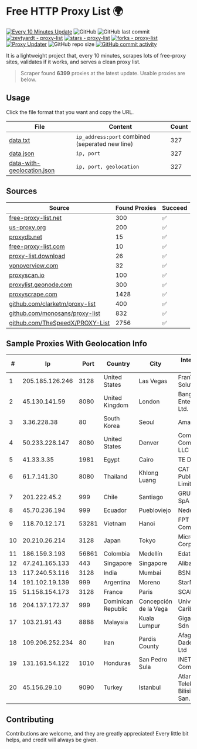 
# Free HTTP Proxy List 🌍

[![Every 10 Minutes Update](https://github.com/mertguvencli/http-proxy-list/actions/workflows/main.yml/badge.svg?branch=main)](https://github.com/mertguvencli/http-proxy-list/actions/workflows/main.yml)
![GitHub](https://img.shields.io/github/license/mertguvencli/http-proxy-list)
![GitHub last commit](https://img.shields.io/github/last-commit/mertguvencli/http-proxy-list)
[![zevtyardt - proxy-list](https://img.shields.io/static/v1?label=zevtyardt&message=proxy-list&color=blue&logo=github)](https://github.com/zevtyardt/proxy-list "Go to GitHub repo")
[![stars - proxy-list](https://img.shields.io/github/stars/zevtyardt/proxy-list?style=social)](https://github.com/zevtyardt/proxy-list)
[![forks - proxy-list](https://img.shields.io/github/forks/zevtyardt/proxy-list?style=social)](https://github.com/zevtyardt/proxy-list)
[![Proxy Updater](https://github.com/zevtyardt/proxy-list/workflows/Proxy%20Updater/badge.svg)](https://github.com/zevtyardt/proxy-list/actions?query=workflow:"Proxy+Updater")
![GitHub repo size](https://img.shields.io/github/repo-size/zevtyardt/proxy-list)
[![GitHub commit activity](https://img.shields.io/github/commit-activity/m/zevtyardt/proxy-list?logo=commits)](https://github.com/zevtyardt/proxy-list/commits/main)

It is a lightweight project that, every 10 minutes, scrapes lots of free-proxy sites, validates if it works, and serves a clean proxy list.

> Scraper found **6399** proxies at the latest update. Usable proxies are below.

## Usage

Click the file format that you want and copy the URL.

|File|Content|Count|
|----|-------|-----|
|[data.txt](https://raw.githubusercontent.com/mertguvencli/http-proxy-list/main/proxy-list/data.txt)|`ip_address:port` combined (seperated new line)|327|
|[data.json](https://raw.githubusercontent.com/mertguvencli/http-proxy-list/main/proxy-list/data.json)|`ip, port`|327|
|[data-with-geolocation.json](https://raw.githubusercontent.com/mertguvencli/http-proxy-list/main/proxy-list/data-with-geolocation.json)|`ip, port, geolocation`|327|

## Sources

|Source|Found Proxies|Succeed|
|------|-------------|-------|
|[free-proxy-list.net](https://free-proxy-list.net)|300|✅|
|[us-proxy.org](https://www.us-proxy.org)|200|✅|
|[proxydb.net](http://proxydb.net)|15|✅|
|[free-proxy-list.com](https://free-proxy-list.com/?page=&port=&type%5B%5D=http&type%5B%5D=https&up_time=0&search=Search)|10|✅|
|[proxy-list.download](https://www.proxy-list.download/HTTP)|26|✅|
|[vpnoverview.com](https://vpnoverview.com/privacy/anonymous-browsing/free-proxy-servers)|32|✅|
|[proxyscan.io](https://www.proxyscan.io)|100|✅|
|[proxylist.geonode.com](https://proxylist.geonode.com/api/proxy-list?limit=300&page=1&sort_by=lastChecked&sort_type=desc&protocols=http,https)|300|✅|
|[proxyscrape.com](https://api.proxyscrape.com/v2/?request=displayproxies&protocol=http&timeout=10000&country=all&ssl=all&anonymity=all)|1428|✅|
|[github.com/clarketm/proxy-list](https://raw.githubusercontent.com/clarketm/proxy-list/master/proxy-list-raw.txt)|400|✅|
|[github.com/monosans/proxy-list](https://raw.githubusercontent.com/monosans/proxy-list/main/proxies/http.txt)|832|✅|
|[github.com/TheSpeedX/PROXY-List](https://raw.githubusercontent.com/TheSpeedX/PROXY-List/master/http.txt)|2756|✅|


## Sample Proxies With Geolocation Info

|#|Ip|Port|Country|City|Internet Service Provider|
|-|--|----|-------|----|-------------------------|
|1|205.185.126.246|3128|United States|Las Vegas|FranTech Solutions|
|2|45.130.141.59|8080|United Kingdom|London|Bangmod Enterprise Co., Ltd.|
|3|3.36.228.38|80|South Korea|Seoul|Amazon.com, Inc.|
|4|50.233.228.147|8080|United States|Denver|Comcast Cable Communications, LLC|
|5|41.33.3.35|1981|Egypt|Cairo|TE Data|
|6|61.7.141.30|8080|Thailand|Khlong Luang|CAT Telecom Public Company Limited|
|7|201.222.45.2|999|Chile|Santiago|GRUPO ULLOA SpA|
|8|45.70.236.194|999|Ecuador|Puebloviejo|Nedetel S.A.|
|9|118.70.12.171|53281|Vietnam|Hanoi|FPT Telecom Company|
|10|20.210.26.214|3128|Japan|Tokyo|Microsoft Corporation|
|11|186.159.3.193|56861|Colombia|Medellín|Edatel S.a. E.S.P|
|12|47.241.165.133|443|Singapore|Singapore|Alibaba.com LLC|
|13|117.240.53.116|3128|India|Mumbai|BSNL Internet|
|14|191.102.19.139|999|Argentina|Moreno|StarNetworks|
|15|51.158.154.173|3128|France|Paris|SCALEWAY|
|16|204.137.172.37|999|Dominican Republic|Concepción de la Vega|Univegacomu Del Caribe SRL|
|17|103.21.91.43|8888|Malaysia|Kuala Lumpur|Gigabit Hosting Sdn Bhd|
|18|109.206.252.234|80|Iran|Pardis County|Afagh Andish Dadeh Pardis Co. Ltd|
|19|131.161.54.122|1010|Honduras|San Pedro Sula|INET Communication|
|20|45.156.29.10|9090|Turkey|Istanbul|Atlantis Telekomunikasyon Bilisim Hizmetleri San. Tic. Ltd|



## Contributing

Contributions are welcome, and they are greatly appreciated! Every
little bit helps, and credit will always be given.

